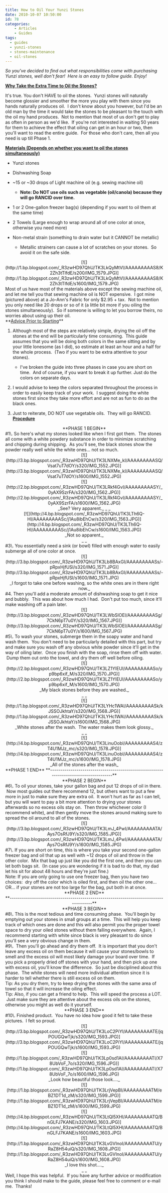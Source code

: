 ```yaml
---
title: How to Oil Your Yunzi Stones
date: 2010-10-07 10:50:00
id: 78
categories:
	- Articles
	- Guides
tags:
  - guides
  - yunzi-stones
  - stones-maintenance
  - oil-stones
---
```


_So you've decided to find out what responsibilities come with purchasing Yunzi stones, well don't fear!  Here is an easy to follow guide. Enjoy!_

**<span style="text-decoration: underline;">Why Take the Extra Time to Oil the Stones?</span>**

It's true. You don't HAVE to oil the stones.  Yunzi stones will naturally become glossier and smoother the more you play with them since you hands naturally produces oil.  I don't know about you however, but I'd be an old man by the time it would take the stones to be pleasant to the touch with the oil my hand produces.  Not to mention that most of us don't get to play as often in person as we'd like.  If you're not interested in waiting 50 years for them to achieve the effect that oiling can get in an hour or two, then you'll want to read the entire guide.  For those who don't care, then all you need is up till Phase 1.

**<span style="text-decoration: underline;">Materials (Depends on whether you want to oil the stones simultaneously)</span>**

*   Yunzi stones
*   Dishwashing Soap
*   ~15 or ~30 drops of Light machine oil (e.g. sewing machine oil)

    *   **Note: Do NOT use oils such as vegetable (oil/canola) because they will go RANCID over time.**

*   1 or 2 One-gallon freezer bag(s) (depending if you want to oil them at the same time)
*   2 Towels (Large enough to wrap around all of one color at once, otherwise you need more)
*   Non-metal strain (something to drain water but it CANNOT be metallic)

    *   Metallic strainers can cause a lot of scratches on your stones.  So avoid it on the safe side.
<div style="text-align: center;">[![](http://1.bp.blogspot.com/_R3zwHD97QhU/TK3LkQyMtVI/AAAAAAAAAS8/K2Zh3tTlfdE/s200/IMG_1579.JPG)](http://1.bp.blogspot.com/_R3zwHD97QhU/TK3LkQyMtVI/AAAAAAAAAS8/K2Zh3tTlfdE/s1600/IMG_1579.JPG)</div>
<div style="text-align: center;"></div>
Most of us have most of the materials above except the sewing machine oil, and let me tell you that sewing machine oil is NOT expensive.  I got mine (pictured above) at a Jo-Ann's Fabric for only $2.95 + tax.  Not to mention you only need like 20 drops or so of it (a little bit more if you oiling the stones simultaneously).  So if someone is willing to let you borrow theirs, no worries about using up their oil.
<div style="text-align: left;">**<span style="text-decoration: underline;">Advice Prior to Starting</span>**</div>

1.  Although most of the steps are relatively simple, drying the oil off the stones at the end will be particularly time consuming.  This guide assumes that you will be doing both colors in the same sitting and by your little lonesome (as I did), so estimate at least an hour and a half for the whole process.  (Two if you want to be extra attentive to your stones).

    *   I've broken the guide into three phases in case you are short on time.  And of course, if you want to break it up further. Just do the colors on separate days.

2.  I would advise to keep the colors separated throughout the process in order to easily keep track of your work.  I suggest doing the white stones first since they take more effort and are not as fun to do as the black ones.
3.  Just to reiterate, DO NOT use vegetable oils.  They will go RANCID.
**<span style="text-decoration: underline;">Procedure</span>**
<div style="text-align: center;">**PHASE 1 BEGIN**</div>
#1\. So here's what my stones looked like when I first got them.  The stones all come with a white powdery substance in order to minimize scratching and chipping during shipping.  As you'll see, the black stones show the powder really well while the white ones... not so much.
<div style="clear: both; text-align: center;">[![](http://3.bp.blogspot.com/_R3zwHD97QhU/TK3LNXMe_kI/AAAAAAAAASQ/Vsat7uT7dOY/s320/IMG_1552.JPG)](http://3.bp.blogspot.com/_R3zwHD97QhU/TK3LNXMe_kI/AAAAAAAAASQ/Vsat7uT7dOY/s1600/IMG_1552.JPG)</div>
<div style="clear: both; text-align: center;">[![](http://2.bp.blogspot.com/_R3zwHD97QhU/TK3LRkf4GvI/AAAAAAAAASY/_0yAX9SzrFA/s320/IMG_1562.JPG)](http://2.bp.blogspot.com/_R3zwHD97QhU/TK3LRkf4GvI/AAAAAAAAASY/_0yAX9SzrFA/s1600/IMG_1562.JPG)</div>
<div style="text-align: center;">_See? Very apparent._
_
_</div>
<div style="clear: both; text-align: center;">[![](http://4.bp.blogspot.com/_R3zwHD97QhU/TK3LTh6Q-HI/AAAAAAAAASc/j1Au8ibEhCw/s320/IMG_1563.JPG)](http://4.bp.blogspot.com/_R3zwHD97QhU/TK3LTh6Q-HI/AAAAAAAAASc/j1Au8ibEhCw/s1600/IMG_1563.JPG)</div>
<div style="text-align: center;">_Not so apparent._</div>
<div style="text-align: center;">_
_</div>
<div style="text-align: left;">#3\. You essentially need a sink (or bowl) filled with enough water to easily submerge all of one color at once.</div>
<div style="text-align: center;">[![](http://3.bp.blogspot.com/_R3zwHD97QhU/TK3Lb8BAxGI/AAAAAAAAASs/-pRpxHjfUSI/s320/IMG_1571.JPG)](http://3.bp.blogspot.com/_R3zwHD97QhU/TK3Lb8BAxGI/AAAAAAAAASs/-pRpxHjfUSI/s1600/IMG_1571.JPG)</div>
<div style="text-align: center;">_I forgot to take one before washing, so the white ones are in there right now._</div>
#4. Then you'll add a moderate amount of dishwashing soap to get it nice and bubbly.  This was about how much I had.  Don't put too much, since it'll make washing off a pain later.
<div style="clear: both; text-align: center;">[![](http://3.bp.blogspot.com/_R3zwHD97QhU/TK3LWbSIOEI/AAAAAAAAASg/7CkN6pT7u0Y/s320/IMG_1567.JPG)](http://3.bp.blogspot.com/_R3zwHD97QhU/TK3LWbSIOEI/AAAAAAAAASg/7CkN6pT7u0Y/s1600/IMG_1567.JPG)</div>
<div style="clear: both; text-align: center;"></div>
<div style="clear: both; text-align: left;">#5\. To wash your stones, submerge them in the soapy water and hand wash them.  You don't need to be particularly detailed with this part, but try and make sure you wash off any obvious white powder since it'll get in the way of oiling later.  Once you finish with the soap, rinse them off with water.  Dump them out onto the towel, and dry them off well before oiling.</div>
<div style="clear: both; text-align: left;"></div>
<div style="clear: both; text-align: center;">[![](http://2.bp.blogspot.com/_R3zwHD97QhU/TK3LZ1YIEUI/AAAAAAAAASo/yp9bp6xif_M/s320/IMG_1570.JPG)](http://2.bp.blogspot.com/_R3zwHD97QhU/TK3LZ1YIEUI/AAAAAAAAASo/yp9bp6xif_M/s1600/IMG_1570.JPG)</div>
<div style="clear: both; text-align: center;">_My black stones before they are washed._</div>
<div style="clear: both; text-align: center;">_
_</div>
<div style="clear: both; text-align: center;">[![](http://1.bp.blogspot.com/_R3zwHD97QhU/TK3LYHc1WAI/AAAAAAAAASk/kJSSOJkhtaY/s320/IMG_1568.JPG)](http://1.bp.blogspot.com/_R3zwHD97QhU/TK3LYHc1WAI/AAAAAAAAASk/kJSSOJkhtaY/s1600/IMG_1568.JPG)</div>
<div style="clear: both; text-align: center;">_White stones after the wash.  The water makes them look glossy._</div>
<div style="clear: both; text-align: center;">_
_</div>
<div style="clear: both; text-align: center;">[![](http://4.bp.blogspot.com/_R3zwHD97QhU/TK3LinuOobI/AAAAAAAAAS4/zT4U1MJz_mc/s320/IMG_1578.JPG)](http://4.bp.blogspot.com/_R3zwHD97QhU/TK3LinuOobI/AAAAAAAAAS4/zT4U1MJz_mc/s1600/IMG_1578.JPG)</div>
<div style="clear: both; text-align: center;">_All of the stones after the wash_</div>
<div style="text-align: center;">**PHASE 1 END**
**--------------------------------------------------------------------------------------**</div>
<div style="text-align: center;">**PHASE 2 BEGIN**</div>
<div style="clear: both; text-align: left;">#6\. To oil your stones, take your gallon bag and put 12 drops of oil in there.  Now most guides out there recommend 12, but others want to put a few more in just to make sure they are extra oil.  It won't hurt as far as I can tell, but you will want to pay a bit more attention to drying your stones afterwards so no excess oils stay on.  Then throw whichever color (I recommend white), and then gently move the stones around making sure to spread the oil around to all of the stones.</div>
<div style="clear: both; text-align: left;"></div>
<div style="clear: both; text-align: center;">[![](http://3.bp.blogspot.com/_R3zwHD97QhU/TK3LmJ_4PwI/AAAAAAAAATA/Ays7OsRfJ9Y/s320/IMG_1585.JPG)](http://3.bp.blogspot.com/_R3zwHD97QhU/TK3LmJ_4PwI/AAAAAAAAATA/Ays7OsRfJ9Y/s1600/IMG_1585.JPG)</div>
<div style="clear: both; text-align: center;"></div>
<div style="clear: both; text-align: left;">#7\. If you are short on time, this is where you take your second one-gallon freezer bag and oil that up as well with ~12 drops of oil and throw in the other color.  Mix that bag up just like you did the first one, and then you can let both bags sit.  (In case you are wondering if it is bad to do that, my dad let his sit for about 48 hours and they're just fine.)</div>
<div style="clear: both; text-align: left;"></div>
<div style="clear: both; text-align: left;">Note: If you are only going to use one freezer bag, then you have two choices:  dry off the color which is oiled first, and then oil the other one... OR... if your stones are not too large for the bag, put both in at once.</div>
<div style="clear: both; text-align: left;"></div>
<div style="clear: both; text-align: center;">**PHASE 2 END**</div>
<div style="clear: both; text-align: center;">**--------------------------------------------------------------------------------------**</div>
<div style="clear: both; text-align: center;">**PHASE 3 BEGIN**</div>

<div style="font-weight: normal; text-align: center; margin: 0px;">
<div style="text-align: left;">#8\. This is the most tedious and time consuming phase.  You'll begin by emptying out your stones in small groups at a time.  This will help you keep track of which ones are done and this will also permit you the proper towel space to dry your oiled stones without them falling everywhere.  Again, I recommend starting with white since black is very pleasant to do since you'll see a very obvious change in them.</div>
</div>
#9\.  Then you'll go ahead and dry them off.  It is important that you don't leave any excess oil on them because it will cause your stones/bowls to smell and the excess oil will most likely damage your board over time.  If you pick a properly dried off stones with your hand, and then pick up one with excess oil, you'll know the difference.  So just be disciplined about this phase.  The white stones will need more individual attention since it is harder to tell whether there is still excess oil on them.
<div style="clear: both; text-align: left;"></div>
<div style="clear: both; text-align: left;">Tip: As you dry them, try to keep drying the stones with the same area of towel so that it will increase the oiling effect.</div>
<div style="clear: both; text-align: left;"></div>
<div style="clear: both; text-align: left;">Tip: Also, if you can get a friend to help.  This will speed the process a LOT.  Just make sure they are attentive about the excess oils on the stones, otherwise you might as well do it yourself.</div>
<div style="clear: both; text-align: left;"></div>
<div style="clear: both; text-align: center;">**PHASE 3 END**</div>
<div style="clear: both; text-align: left;"></div>
<div style="clear: both; text-align: left;">#10\. Finished product.  You have no idea how good it felt to take these pictures.  I felt so proud.</div>
<div style="clear: both; text-align: center;">[![](http://3.bp.blogspot.com/_R3zwHD97QhU/TK3LoC2PiYI/AAAAAAAAATE/jqPOUGQwTjk/s320/IMG_1593.JPG)](http://3.bp.blogspot.com/_R3zwHD97QhU/TK3LoC2PiYI/AAAAAAAAATE/jqPOUGQwTjk/s1600/IMG_1593.JPG)</div>
<div style="clear: both; text-align: center;">[![](http://1.bp.blogspot.com/_R3zwHD97QhU/TK3Lp0sd1AI/AAAAAAAAATI/X78UbVoF_7o/s320/IMG_1596.JPG)](http://1.bp.blogspot.com/_R3zwHD97QhU/TK3Lp0sd1AI/AAAAAAAAATI/X78UbVoF_7o/s1600/IMG_1596.JPG)</div>
<div style="clear: both; text-align: center;">_Look how beautiful those look...._</div>
<div style="clear: both; text-align: center;">[![](http://1.bp.blogspot.com/_R3zwHD97QhU/TK3LrjVepBI/AAAAAAAAATM/eBZ1DT1d_zM/s320/IMG_1599.JPG)](http://1.bp.blogspot.com/_R3zwHD97QhU/TK3LrjVepBI/AAAAAAAAATM/eBZ1DT1d_zM/s1600/IMG_1599.JPG)</div>
<div style="clear: both; text-align: center;">[![](http://4.bp.blogspot.com/_R3zwHD97QhU/TK3LtQl5XHI/AAAAAAAAATQ/BnGLFJ7KANE/s320/IMG_1603.JPG)](http://4.bp.blogspot.com/_R3zwHD97QhU/TK3LtQl5XHI/AAAAAAAAATQ/BnGLFJ7KANE/s1600/IMG_1603.JPG)</div>
<div style="clear: both; text-align: center;">[![](http://1.bp.blogspot.com/_R3zwHD97QhU/TK3LvGVInoI/AAAAAAAAATU/yRaZ8H54uiQ/s320/IMG_1608.JPG)](http://1.bp.blogspot.com/_R3zwHD97QhU/TK3LvGVInoI/AAAAAAAAATU/yRaZ8H54uiQ/s1600/IMG_1608.JPG)</div>
<div style="clear: both; text-align: center;">_I love this shot...._</div>
<div style="clear: both; text-align: center;">_
_</div>
<div style="clear: both; text-align: left;">Well, I hope this was helpful.  If you have any further advice or modification you think I should make to the guide, please feel free to comment or e-mail me.  Thanks!</div>